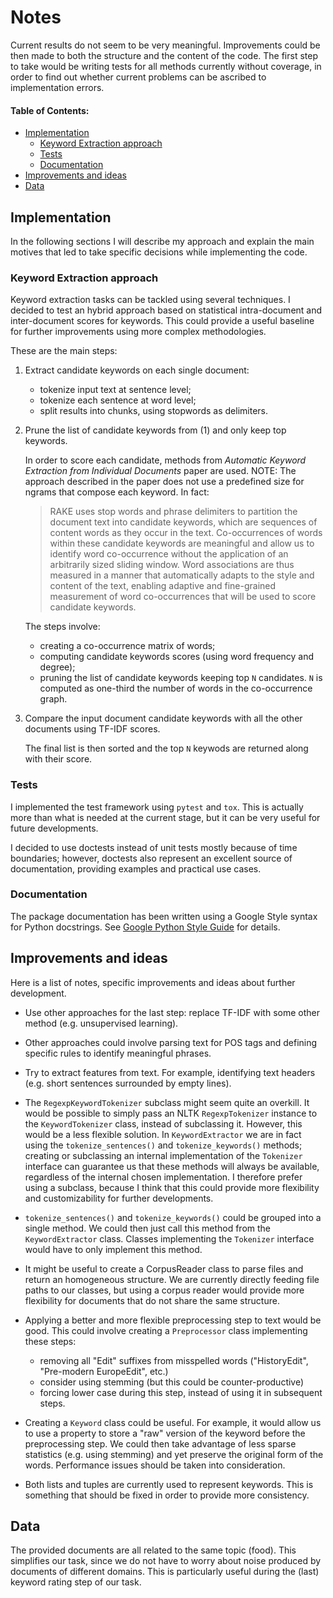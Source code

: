 # Notes

Current results do not seem to be very meaningful. Improvements could be then made to both the structure and the content of the code. The first step to take would be writing tests for all methods currently without coverage, in order to find out whether current problems can be ascribed to implementation errors.

#### Table of Contents:

* [Implementation](#implementation)
  - [Keyword Extraction approach](#keyword-extraction-approach)
  - [Tests](#tests)
  - [Documentation](#documentation)
* [Improvements and ideas](#improvements-and-ideas)
* [Data](#data)

## Implementation

In the following sections I will describe my approach and explain the main motives that led to take specific decisions while implementing the code.

### Keyword Extraction approach

Keyword extraction tasks can be tackled using several techniques. I decided to test an hybrid approach based on statistical intra-document and inter-document scores for keywords. This could provide a useful baseline for further improvements using more complex methodologies.

These are the main steps:

1. Extract candidate keywords on each single document:
   - tokenize input text at sentence level;
   - tokenize each sentence at word level;
   - split results into chunks, using stopwords as delimiters.

2. Prune the list of candidate keywords from (1) and only keep top keywords.

   In order to score each candidate, methods from *Automatic Keyword Extraction from Individual Documents* paper are used.
   NOTE: The approach described in the paper does not use a predefined size for ngrams that compose each keyword. In fact:
   > RAKE uses stop words and phrase delimiters to partition the document text into candidate keywords, which are sequences of content words as they occur in the text. Co-occurrences of words within these candidate keywords are meaningful and allow us to identify word co-occurrence without the application of an arbitrarily sized sliding window. Word associations are thus measured in a manner that automatically adapts to the style and content of the text, enabling adaptive and fine-grained measurement of word co-occurrences that will be used to score candidate keywords.

   The steps involve:

   - creating a co-occurrence matrix of words;
   - computing candidate keywords scores (using word frequency and degree);
   - pruning the list of candidate keywords keeping top `N` candidates. `N` is computed as one-third the number of words in the co-occurrence graph.

3. Compare the input document candidate keywords with all the other documents using TF-IDF scores.

   The final list is then sorted and the top `N` keywods are returned along with their score.

### Tests

I implemented the test framework using `pytest` and `tox`. This is actually more than what is needed at the current stage, but it can be very useful for future developments.

I decided to use doctests instead of unit tests mostly because of time boundaries; however, doctests also represent an excellent source of documentation, providing examples and practical use cases.


### Documentation

The package documentation has been written using a Google Style syntax for Python docstrings. See [Google Python Style Guide](https://google.github.io/styleguide/pyguide.html) for details.


## Improvements and ideas

Here is a list of notes, specific improvements and ideas about further development.

- Use other approaches for the last step: replace TF-IDF with some other method (e.g. unsupervised learning).

- Other approaches could involve parsing text for POS tags and defining specific rules to identify meaningful phrases.

- Try to extract features from text. For example, identifying text headers (e.g. short sentences surrounded by empty lines).

- The `RegexpKeywordTokenizer` subclass might seem quite an overkill. It would be possible to simply pass an NLTK `RegexpTokenizer` instance to the `KeywordTokenizer` class, instead of subclassing it. However, this would be a less flexible solution. In `KeywordExtractor` we are in fact using the `tokenize_sentences()` and `tokenize_keywords()` methods; creating or subclassing an internal implementation of the `Tokenizer` interface can guarantee us that these methods will always be available, regardless of the internal chosen implementation. I therefore prefer using a subclass, because I think that this could provide more flexibility and customizability for further developments.

- `tokenize_sentences()` and `tokenize_keywords()` could be grouped into a single method. We could then just call this method from the `KeywordExtractor` class. Classes implementing the `Tokenizer` interface would have to only implement this method.

- It might be useful to create a CorpusReader class to parse files and return an homogeneous structure. We are currently directly feeding file paths to our classes, but using a corpus reader would provide more flexibility for documents that do not share the same structure.

- Applying a better and more flexible preprocessing step to text would be good. This could involve creating a `Preprocessor` class implementing these steps:
  - removing all "Edit" suffixes from misspelled words ("HistoryEdit", "Pre-modern EuropeEdit", etc.)
  - consider using stemming (but this could be counter-productive)
  - forcing lower case during this step, instead of using it in subsequent steps.


- Creating a `Keyword` class could be useful. For example, it would allow us to use a property to store a "raw" version of the keyword before the preprocessing step. We could then take advantage of less sparse statistics (e.g. using stemming) and yet preserve the original form of the words. Performance issues should be taken into consideration.

- Both lists and tuples are currently used to represent keywords. This is something that should be fixed in order to provide more consistency.

## Data

The provided documents are all related to the same topic (food). This simplifies our task, since we do not have to worry about noise produced by documents of different domains. This is particularly useful during the (last) keyword rating step of our task.
